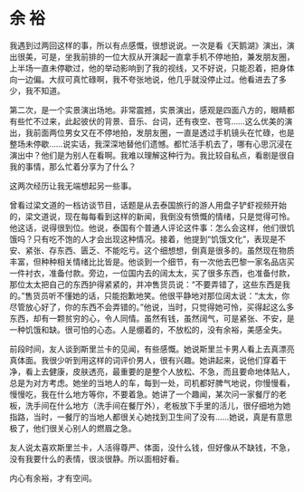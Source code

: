 # 余 裕

我遇到过两回这样的事，所以有点感慨，很想说说。一次是看《天鹅湖》演出，演出很美，可是，坐我前排的一位大叔从开演起一直拿手机不停地拍，兼发朋友圈，上半场一直未停歇过，他的举动影响到了我的视线，又不好说，只能忍着，把身体向一边偏。大叔可真忙碌啊，我不夸张地说，他几乎就没停止过。他看进去了多少，我不知道。 

第二次，是一个实景演出场地。非常震撼，实景演出，感观是四面八方的，眼睛都有些忙不过来，此起彼伏的背景、音乐、台词，还有夜空、苍穹……这么优美的演出，我前面两位男女又在不停地拍，发朋友圈，一直是透过手机镜头在忙碌，也是整场未停歇……说实话，我深深地替他们遗憾。都忙活手机去了，哪有心思沉浸在演出中？他们是为别人在看啊。我难以理解这种行为。我比较自私点，看剧是很自我的事情，那么忙着分享为了什么？ 

这两次经历让我无端想起另一些事。 

曾看过梁文道的一档访谈节目，话题是从去泰国旅行的游人用盘子铲虾视频开始的，梁文道说，现在每每看到这样的新闻，我倒没有愤慨的情绪，只是觉得可怜。他这话，说得很到位。他说，泰国有个普通人评论这件事：怎么会这样，他们很饥饿吗？只有吃不饱的人才会出现这种情况。接着，他提到“饥饿文化”，表现是不安、紧张、存东西、匮乏、不能吃亏。这个细想想，倒真是很多的。虽然现在物质丰富，但种种相关情绪比比皆是。他谈到一个细节，有一次他去巴黎一家名品店买一件衬衣，准备付款。旁边，一位国内去的阔太太，买了很多东西，也准备付款，那位太太把自己的东西护得紧紧的，并冲售货员说：“不要弄错了，这些东西是我的。”售货员听不懂她的话，只能抱歉地笑。他很平静地对那位阔太说：“太太，你尽管放心好了，你的东西不会弄错的。”他说，当时，只觉得她可怜，买得起这么多东西，却有一颗贫穷的心，令人同情。虽然有钱，虽然阔气，可是紧张、不安，是一种饥饿和缺。很可怕的心态。人是绷着的，不放松的，没有余裕，美感全失。 

前段时间，友人谈到斯里兰卡的见闻，有些感慨。她说斯里兰卡男人看上去真漂亮真体面。我很少听到用这样的词评价男人，很有兴趣。她讲起来，说他们穿着干净，看上去健康，皮肤透亮，最重要的是整个人放松、不急，而且要命地体贴人，总是为对方考虑。她坐的当地人的车，每到一处，司机都好脾气地说，你慢慢看，慢慢吃，我在什么地方等你，不要着急。她讲了一个趣闻，某次问一家餐厅的老板，洗手间在什么地方（洗手间在餐厅外），老板放下手里的活儿，很仔细地为她指路，当时，一餐厅的当地人都很关心她找到卫生间了没有……她说，真是有意思极了，他们很关心别人的燃眉之急。 

友人说太喜欢斯里兰卡，人活得尊严、体面，没什么钱，但好像从不缺钱，不急，没有我要什么的表情，很淡很静。所以面相好看。 

内心有余裕，才有空间。
